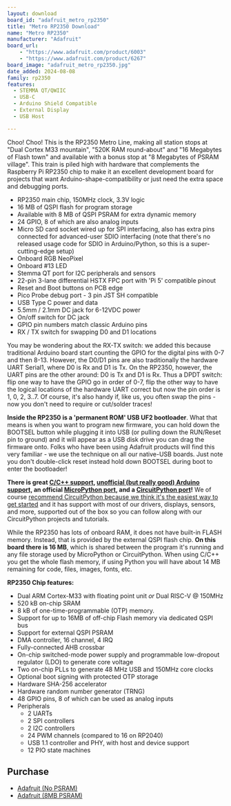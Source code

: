 ```yaml
---
layout: download
board_id: "adafruit_metro_rp2350"
title: "Metro RP2350 Download"
name: "Metro RP2350"
manufacturer: "Adafruit"
board_url:
    - "https://www.adafruit.com/product/6003"
    - "https://www.adafruit.com/product/6267"
board_image: "adafruit_metro_rp2350.jpg"
date_added: 2024-08-08
family: rp2350
features:
  - STEMMA QT/QWIIC
  - USB-C
  - Arduino Shield Compatible
  - External Display
  - USB Host

---
```


Choo! Choo! This is the RP2350 Metro Line, making all station stops at "Dual Cortex M33 mountain", "520K RAM round-about" and "16 Megabytes of Flash town" and available with a bonus stop at "8 Megabytes of PSRAM village". This train is piled high with hardware that complements the Raspberry Pi RP2350 chip to make it an excellent development board for projects that want Arduino-shape-compatibility or just need the extra space and debugging ports.

* RP2350 main chip, 150MHz clock, 3.3V logic
* 16 MB of QSPI flash for program storage
* Available with 8 MB of QSPI PSRAM for extra dynamic memory
* 24 GPIO, 8 of which are also analog inputs
* Micro SD card socket wired up for SPI interfacing, also has extra pins connected for advanced-user SDIO interfacing (note that there's no released usage code for SDIO in Arduino/Python, so this is a super-cutting-edge setup)
* Onboard RGB NeoPixel
* Onboard #13 LED
* Stemma QT port for I2C peripherals and sensors
* 22-pin 3-lane differential HSTX FPC port with 'Pi 5' compatible pinout
* Reset and Boot buttons on PCB edge
* Pico Probe debug port - 3 pin JST SH compatible
* USB Type C power and data
* 5.5mm / 2.1mm DC jack for 6-12VDC power
* On/off switch for DC jack
* GPIO pin numbers match classic Arduino pins
* RX / TX switch for swapping D0 and D1 locations

You may be wondering about the RX-TX switch: we added this because traditional Arduino board start counting the GPIO for the digital pins with 0-7 and then 8-13. However, the D0/D1 pins are also traditionally the hardware UART Serial1, where D0 is Rx and D1 is Tx. On the RP2350, however, the UART pins are the other around: D0 is Tx and D1 is Rx. Thus a DPDT switch: flip one way to have the GPIO go in order of 0-7, flip the other way to have the logical locations of the hardware UART correct but now the pin order is 1, 0, 2, 3..7. Of course, it's also handy if, like us, you often swap the pins - now you don't need to require or cut/solder traces!

**Inside the RP2350 is a 'permanent ROM' USB UF2 bootloader**. What that means is when you want to program new firmware, you can hold down the BOOTSEL button while plugging it into USB (or pulling down the RUN/Reset pin to ground) and it will appear as a USB disk drive you can drag the firmware onto. Folks who have been using Adafruit products will find this very familiar - we use the technique on all our native-USB boards. Just note you don't double-click reset instead hold down BOOTSEL during boot to enter the bootloader!

**There is great [C/C++ support](https://github.com/raspberrypi/pico-sdk), [unofficial (but really good) Arduino support,](https://learn.adafruit.com/rp2040-arduino-with-the-earlephilhower-core) an official [MicroPython port](https://github.com/micropython/micropython), and a [CircuitPython port](https://circuitpython.org/downloads)!** We of course [recommend CircuitPython because we think it's the easiest way to get started](https://learn.adafruit.com/welcome-to-circuitpython) and it has support with most of our drivers, displays, sensors, and more, supported out of the box so you can follow along with our CircuitPython projects and tutorials.

While the RP2350 has lots of onboard RAM, it does not have built-in FLASH memory. Instead, that is provided by the external QSPI flash chip. **On this board there is 16 MB**, which is shared between the program it's running and any file storage used by MicroPython or CircuitPython. When using C/C++ you get the whole flash memory, if using Python you will have about 14 MB remaining for code, files, images, fonts, etc.

**RP2350 Chip features:**

- Dual ARM Cortex-M33 with floating point unit *or* Dual RISC-V @ 150MHz
- 520 kB on-chip SRAM
- 8 kB of one-time-programmable (OTP) memory.
- Support for up to 16MB of off-chip Flash memory via dedicated QSPI bus
- Support for external QSPI PSRAM
- DMA controller, 16 channel, 4 IRQ
- Fully-connected AHB crossbar
- On-chip switched-mode power supply and programmable low-dropout regulator (LDO) to generate core voltage
- Two on-chip PLLs to generate 48 MHz USB and 150MHz core clocks
- Optional boot signing with protected OTP storage
- Hardware SHA-256 accelerator
- Hardware random number generator (TRNG)
- 48 GPIO pins, 8 of which can be used as analog inputs
- Peripherals
  - 2 UARTs
  - 2 SPI controllers
  - 2 I2C controllers
  - 24 PWM channels (compared to 16 on RP2040)
  - USB 1.1 controller and PHY, with host and device support
  - 12 PIO state machines

## Purchase

* [Adafruit (No PSRAM)](https://www.adafruit.com/product/6003)
* [Adafruit (8MB PSRAM)](https://www.adafruit.com/product/6267)
